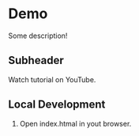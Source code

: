 # Demo


Some description!

## Subheader

Watch tutorial on YouTube.

## Local Development

1. Open index.htmal in yout browser.
